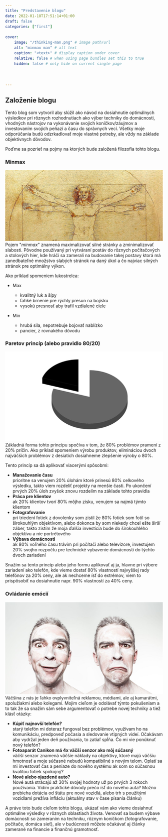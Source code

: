 ```yaml
---
title: "Predstavenie blogu"
date: 2022-01-18T17:51:14+01:00
draft: false
categories: ["first"]

cover:
    image: "/thinking-man.png" # image path/url
    alt: "minmax man" # alt text
    caption: "<text>" # display caption under cover
    relative: false # when using page bundles set this to true
    hidden: false # only hide on current single page


    
---
```

## Založenie blogu

Tento blog som vytvoril aby slúžil ako návod na dosiahnutie optimálnych výsledkov pri rôznych rozhodnutiach ako výber techniky do domácnosti, vhodných nástrojov na vykonávanie svojich koníčkov/záujmov a investovaním svojich peňazí a času do správnych vecí. Všetky moje odporúčania budú odzrkadlovať moje vlastné potreby, ale vždy na základe objektívnych dôvodov.  

Poďme sa pozrieť na pojmy na ktorých bude založená filozofia tohto blogu.

### Minmax
![vitruviánsky muž](vitruvian-man.jpg)
Pojem "_minmax_" znamená maximalizovať silné stránky a zminimalizovať slabosti. Pôvodne používaný pri vytváraní postáv do rôznych počítačových a stolových hier, kde hráči sa zamerali na budovanie takej postavy ktorá má zanedbateľné množstvo slabých stránok na daný úkol a čo najviac silných stránok pre optimálny výkon.  

Ako príklad spomeniem lukostrelca:  

* Max
  * kvalitný luk a šípy
  * ľahké brnenie pre rýchly presun na bojisku
  * vysokú presnosť aby trafil vzdialené ciele  


* Min
  * hrubá sila, nepotrebuje bojovať nablízko
  * pancier, z rovnakého dôvodu


### Paretov princíp (alebo pravidlo 80/20)
![pareto pohár 80/20](pareto.jpg)
Základná forma tohto princípu spočíva v tom, že 80% problémov pramení z 20% príčin. Ako príklad spomeniem výrobu produktov, elimináciou dvoch najväčších problémov z desiatich dosiahneme zlepšenie výroby o 80%.  

Tento princíp sa dá aplikovať viacerými spôsobmi:
* **Manažovanie času**  
  prioritne sa venujem 20% úlohám ktoré prinesú 80% celkového výsledku, takto viem rozdeliť projekty na menšie časti. Po ukončení prvých 20% úloh zvyšok znovu rozdelím na základe tohto pravidla
* **Práca pre klientov**  
  ak 20% klientov tvorí 80% môjho zisku, venujem sa najmä týmto klientom
* **Fotografovanie**  
  pri triedení fotiek z dovolenky som zistil že 80% fotiek som fotil so širokouhlým objektívom, alebo dokonca by som niekedy chcel ešte širší záber, takto zistím že moja ďalšia investícia bude do širokouhlého objektívu a nie portrétového
* **Výbava domácnosti**  
  ak 80% voľného času trávim pri počítači alebo televízore, investujem 20% svojho rozpočtu pre technické vybavenie domácnosti do týchto dvoch zariadení
   

Snažím sa tento princíp alebo jeho formu aplikovať aj ja, hlavne pri výbere zariadení ako telefón, kde vieme dostať 80% vlastností najvyššej rady telefónov za 20% ceny, ale ak nechceme ísť do extrémov, viem to prispôsobiť na dosiahnutie napr. 90% vlastností za 40% ceny.

### Ovládanie emócií
![emócie-človeka](emotions.jpg)
Väčšina z nás je ľahko ovplyvniteľná reklamou, médiami, ale aj kamarátmi, spolužiakmi alebo kolegami. Mojim cieľom je odolávať týmto pokušeniam a to tak že sa snažím sám sebe argumentovať o potrebe novej techniky a tiež klásť otázky:
* **Kúpiť najnovší telefón?**  
  starý telefón mi doteraz fungoval bez problémov, využívam ho na komunikáciu, predpoveď počasia a sledovanie vtipných videí. Očakávam aby vydržal jeden deň používania, to zatiaľ spĺňa. Čo mi vie ponúknuť nový telefón?
* **Fotoaparát Canikon má 4x väčší senzor ako môj súčasný**  
  väčší senzor znamená väčšie náklady na objektívy, ktoré majú väčšiu hmotnosť a moje súčasné nebudú kompatibilné s novým telom. Oplatí sa mi investovať čas a peniaze do nového systému ak som so súčasnou kvalitou fotiek spokojný?
* **Nové alebo ojazdené auto?**  
  Nové autá strácajú až 30% svojej hodnoty už po prvých 3 rokoch používania. Vidím praktické dôvody prečo ísť do nového auta? Možno prebieha dotácia od štátu pre nové vozidlá, alebo trh s použitými vozidlami prežíva infláciu (aktuálny stav v čase písania článku)



A práve toto bude cieľom tohto blogu, ukázať vám ako vieme dosiahnuť optimálne výsledky v rôznych oblastiach života. Venovať sa budem výbave domácnosti so zameraním na techniku, rôznym koníčkom (fotografovanie, počítače, domáca sieť), ale v budúcnosti môžete očakávať aj články zamerané na financie a finančnú gramotnosť.







